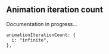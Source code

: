 ## Animation iteration count

Documentation in progress...

```
animationIterationCount: {
  i: "infinite",
},
```